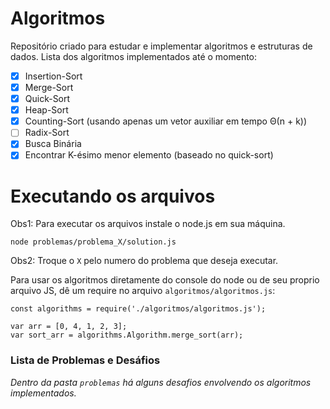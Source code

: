 # Algoritmos

Repositório criado para estudar e implementar algoritmos e estruturas de dados. Lista dos algoritmos implementados até o momento:

- [x] Insertion-Sort
- [x] Merge-Sort
- [x] Quick-Sort
- [x] Heap-Sort
- [x] Counting-Sort (usando apenas um vetor auxiliar em tempo Θ(n + k))
- [ ] Radix-Sort
- [x] Busca Binária
- [x] Encontrar K-ésimo menor elemento (baseado no quick-sort)

# Executando os arquivos

Obs1: Para executar os arquivos instale o node.js em sua máquina.

```node problemas/problema_X/solution.js```

Obs2: Troque o `X` pelo numero do problema que deseja executar.

Para usar os algoritmos diretamente do console do node
ou de seu proprio arquivo JS, dê um require no arquivo 
`algoritmos/algoritmos.js`:

```
const algorithms = require('./algoritmos/algoritmos.js');

var arr = [0, 4, 1, 2, 3];
var sort_arr = algorithms.Algorithm.merge_sort(arr);
```

### Lista de Problemas e Desáfios

_Dentro da pasta `problemas` há alguns desafios envolvendo os algoritmos implementados._
